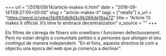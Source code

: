 +++
url = "/2018/09/14/article-makes-it.html"
date = "2018-09-14T08:27:00+00:00"
slug = "article-makes-it"
tags = ["retalls"]
x_url = "https://werd.io/view/5b993db9d3c9b266de19aa72"
title = "Article 13 makes it official. It’s time to embrace decentralization"
x_source = ""
+++


Els filtres de càrrega de fitxers són orwellians i funcionen defectuosament. Però no estan dirigits a comunitats petites o a persones que allotgen el seu contingut de manera independent. “En el fons, aquesta directiva té com a objectiu una època del web que ja comença a declinar”.

